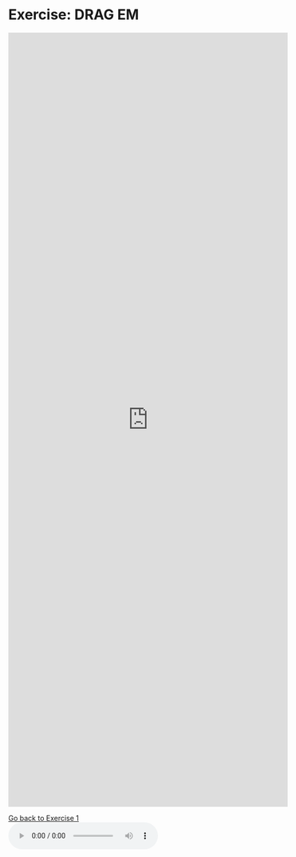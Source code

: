 <h1>Exercise: DRAG EM</h1>

<iframe src="https://h5p.org/h5p/embed/356417" width="560" height="1548" frameborder="0" allowfullscreen="allowfullscreen"></iframe><script src="https://h5p.org/sites/all/modules/h5p/library/js/h5p-resizer.js" charset="UTF-8"></script>

<p>
  <a style="float:left;" href="practice.html">Go back to Exercise 1</a>
 </p>
  <div style="clear:both;"> </div>


<audio controls>
  <source src="https://upload.wikimedia.org/wikipedia/commons/transcoded/d/d7/German_Vocabulary_-_Time.ogg/German_Vocabulary_-_Time.ogg.mp3" type="audio/mpeg">
</audio>
